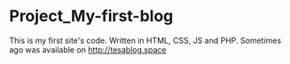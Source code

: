 # Project_My-first-blog
This is my first site's code. Written in HTML, CSS, JS and PHP. Sometimes ago was available on http://tesablog.space
